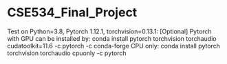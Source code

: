 # CSE534_Final_Project

Test on Python=3.8, Pytorch 1.12.1, torchvision=0.13.1:
[Optional] Pytorch with GPU can be installed by:
conda install pytorch torchvision torchaudio cudatoolkit=11.6 -c pytorch -c conda-forge
CPU only: conda install pytorch torchvision torchaudio cpuonly -c pytorch

